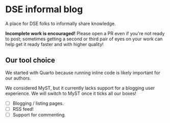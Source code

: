 # DSE informal blog

A place for DSE folks to informally share knowledge.

**Incomplete work is encouraged!** Please open a PR even if you're not ready to post;
sometimes getting a second or third pair of eyes on your work can help get it ready
faster and with higher quality!

## Our tool choice

We started with Quarto because running inline code is likely important for our authors.

We considered MyST, but it currently lacks support for a blogging user experience. We
will switch to MyST once it ticks all our boxes!

- [ ] Blogging / listing pages.
- [ ] RSS feed!
- [ ] Support for commenting.
